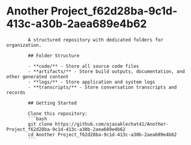# Another Project_f62d28ba-9c1d-413c-a30b-2aea689e4b62
            A structured repository with dedicated folders for organization.

            ## Folder Structure

            - **code/** - Store all source code files
            - **artifacts/** - Store build outputs, documentation, and other generated content
            - **logs/** - Store application and system logs
            - **transcripts/** - Store conversation transcripts and records

            ## Getting Started

            Clone this repository:
            ```bash
            git clone https://github.com/ojasaklechat41/Another-Project_f62d28ba-9c1d-413c-a30b-2aea689e4b62
            cd Another Project_f62d28ba-9c1d-413c-a30b-2aea689e4b62
            ```
            